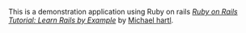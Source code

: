 This is a demonstration application using Ruby on rails
[*Ruby on Rails Tutorial: Learn Rails by Example*](http://railstutorial.org) by [Michael hartl](http://michaelhartl.com).
